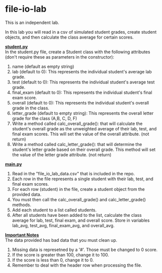 # file-io-lab
This is an independent lab.  

In this lab you will read in a csv of simulated student grades, create student objects, and then calculate the class average for certain scores.  

<ins>**student.py**</ins>  
In the student.py file, create a Student class with the following attributes (don't require these as parameters in the constructor):  
1. name (default as empty string)
2. lab (default to 0): This represents the individual student's average lab grade.
3. test (default to 0):  This represents the individual student's average test grade.
4. final_exam (default to 0): This represents the individual student's final exam score.
5. overall (default to 0): This represents the individual student's overall grade in the class. 
6. letter_grade (default to empty string): This represents the overall letter grade for the class (A,B, C, D, F)
7. Write a method called calc_overall_grade(): that will calculate the student's overall grade as the unweighted average of their lab, test, and final exam scores. This will set the value of the overall attribute. (not return)
8. Write a method called calc_letter_grade(): that will determine the student's letter grade based on their overall grade. This method will set the value of the letter grade attribute. (not return)

<ins>**main.py**</ins>  
1. Read in the "file_io_lab_data.csv" that is included in the repo.
2. Each row in the file represents a single student with their lab, test, and final exam scores.
3. For each row (student) in the file, create a student object from the provided data.
4. You must then call the calc_overall_grade() and calc_letter_grade() methods.
5. Add each student to a list called students.
6. After all students have been added to the list, calculate the class average for lab, test, final exam, and overall score. Store in variables lab_avg, test_avg, final_exam_avg, and overall_avg.  

<ins>**Important Notes**</ins>  
The data provided has bad data that you must clean up.  
1. Missing data is represetned by a '#'. Those must be changed to 0 score.  
2. If the score is greater than 100, change it to 100.  
3. If the score is less than 0, change it to 0.  
4. Remember to deal with the header row when processing the file.   
